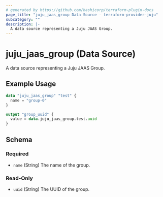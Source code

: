 ```yaml
---
# generated by https://github.com/hashicorp/terraform-plugin-docs
page_title: "juju_jaas_group Data Source - terraform-provider-juju"
subcategory: ""
description: |-
  A data source representing a Juju JAAS Group.
---
```


# juju_jaas_group (Data Source)

A data source representing a Juju JAAS Group.

## Example Usage

```terraform
data "juju_jaas_group" "test" {
  name = "group-0"
}

output "group_uuid" {
  value = data.juju_jaas_group.test.uuid
}
```

<!-- schema generated by tfplugindocs -->
## Schema

### Required

- `name` (String) The name of the group.

### Read-Only

- `uuid` (String) The UUID of the group.
